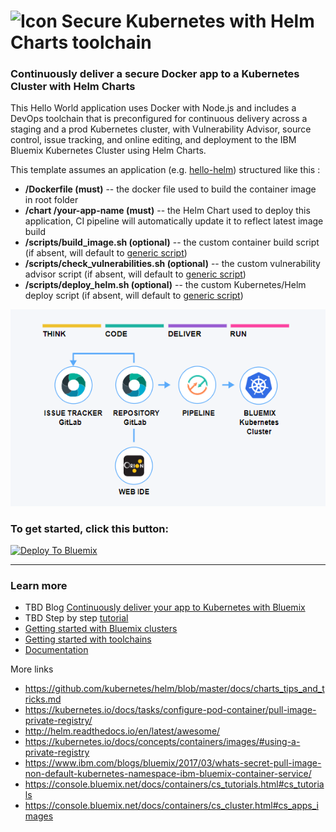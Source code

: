 # ![Icon](./.bluemix/secure-lock-kubernetes.png) Secure Kubernetes with Helm Charts toolchain


### Continuously deliver a secure Docker app to a Kubernetes Cluster with Helm Charts
This Hello World application uses Docker with Node.js and includes a DevOps toolchain that is preconfigured for continuous delivery across a staging and a prod Kubernetes cluster, with Vulnerability Advisor, source control, issue tracking, and online editing, and deployment to the IBM Bluemix Kubernetes Cluster using Helm Charts.

This template assumes an application (e.g. [hello-helm](https://github.com/open-toolchain/hello-helm)) structured like this  :
- **/Dockerfile (must)** -- the docker file used to build the container image in root folder
- **/chart /your-app-name  (must)** -- the Helm Chart used to deploy this application, CI pipeline will automatically update it to reflect latest image build
- **/scripts/build_image.sh (optional)** -- the custom container build script (if absent, will default to [generic script](https://github.com/open-toolchain/secure-helm-toolchain/blob/master/scripts/build_image.sh))
- **/scripts/check_vulnerabilities.sh (optional)** -- the custom vulnerability advisor script (if absent, will default to [generic script](https://github.com/open-toolchain/secure-helm-toolchain/blob/master/scripts/check_vulnerabilities.sh))
- **/scripts/deploy_helm.sh (optional)** -- the custom Kubernetes/Helm deploy script (if absent, will default to [generic script](https://github.com/open-toolchain/secure-helm-toolchain/blob/master/scripts/deploy_helm.sh))

![Icon](./.bluemix/toolchain.png)

### To get started, click this button:
[![Deploy To Bluemix](https://console.bluemix.net/devops/graphics/create_toolchain_button.png)](https://console.bluemix.net/devops/setup/deploy/?repository=https%3A//github.com/open-toolchain/secure-helm-toolchain)

---
### Learn more 

* TBD Blog [Continuously deliver your app to Kubernetes with Bluemix](https://www.ibm.com/blogs/bluemix/2017/07/continuously-deliver-your-app-to-kubernetes-with-bluemix/)
* TBD Step by step [tutorial](https://www.ibm.com/devops/method/tutorials/tc_secure_kube)
* [Getting started with Bluemix clusters](https://console.bluemix.net/docs/containers/container_index.html?pos=2)
* [Getting started with toolchains](https://bluemix.net/devops/getting-started)
* [Documentation](https://console.ng.bluemix.net/docs/services/ContinuousDelivery/index.html?pos=2)

More links
* https://github.com/kubernetes/helm/blob/master/docs/charts_tips_and_tricks.md
* https://kubernetes.io/docs/tasks/configure-pod-container/pull-image-private-registry/
* http://helm.readthedocs.io/en/latest/awesome/
* https://kubernetes.io/docs/concepts/containers/images/#using-a-private-registry
* https://www.ibm.com/blogs/bluemix/2017/03/whats-secret-pull-image-non-default-kubernetes-namespace-ibm-bluemix-container-service/
* https://console.bluemix.net/docs/containers/cs_tutorials.html#cs_tutorials
* https://console.bluemix.net/docs/containers/cs_cluster.html#cs_apps_images
